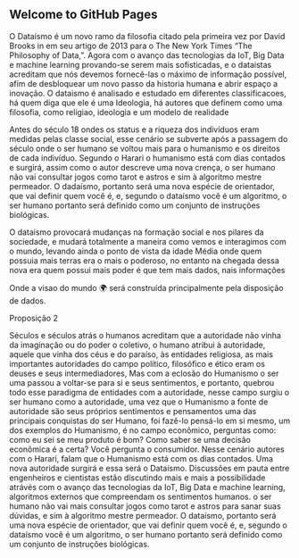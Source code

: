 ## Welcome to GitHub Pages

O Dataísmo é um novo ramo da filosofia citado pela primeira vez por David Brooks in em seu artigo de 2013 para o The New York Times “The Philosophy of Data,”.
Agora com o avanço das tecnologias da IoT, Big Data e machine learning provando-se serem mais sofisticadas, e o dataistas acreditam que nós devemos fornecê-las o máximo de informação possível, afim de desbloquear um novo passo da historia humana e abrir espaço a inovação.
O dataismo é analisado e estudado em diferentes classificacoes, há quem diga que ele é uma Ideologia, há autores que definem como uma filosofia, como religiao, ideologia e um modelo de realidade

Antes do século 18 ondes os status e a riqueza dos indivíduos eram medidas pelas classe social, esse cenário se subverte após a passagem do século onde o ser humano se voltou mais para o humanismo e os direitos de cada indivíduo.
Segundo o Harari o humanismo está com dias contados e surgirá, assim como o autor descreve uma nova crença, o ser humano não vai consultar jogos como tarot e astros e sim à algoritmo mestre permeador. O dadaísmo, portanto será uma nova espécie de orientador, que vai definir quem você é, e, segundo o dataísmo você é um algoritmo, o ser humano portanto será definido como um conjunto de instruções biológicas.


O dataismo provocará mudanças na formação social e nos pilares da sociedade, e mudará totalmente a maneira como vemos e interagimos com o mundo, levando ainda o ponto de vista da idade Média onde quem possuia mais terras era o mais o poderoso, no entanto na chegada dessa nova era quem possui mais poder é que tem mais dados, nais informações


Onde a visao do mundo 🌍 será construída principalmente pela disposição de dados.



Proposição 2

Séculos e séculos atrás o humanos acreditam que a autoridade não vinha da imaginação ou do poder o coletivo, o humano atribui à autoridade, aquele que vinha dos céus e do paraíso, às entidades religiosa, as mais importantes autoridades do campo político, filosófico e ético eram os deuses e seus intermediadores, Mas com a eclosão do Humanismo o ser uma passou a voltar-se para si e seus sentimentos, e portanto, quebrou todo esse paradigma de entidades com a autoridade, nesse campo surgiu o ser humano como a autoridade, uma vez que o Humanismo a fonte de autoridade são seus próprios sentimentos e pensamentos uma das principais conquistas do ser Humano, foi fazê-lo pensá-lo em si mesmo, um dos exemplos do Humanismo, é no campo econômico, perguntas como: como eu sei se meu produto é bom? Como saber se uma decisão econômica é a certa? Você pergunta o consumidor. Nesse cenário autores com o Harari, falam que o Humanismo está com os dias contados. Uma nova autoridade surgirá e essa será o Dataísmo. Discussões em pauta entre engenheiros e cientistas estão discutindo mais e mais a possibilidade atrávés com o avanço das tecnologias da IoT, Big Data e machine learning, algoritmos externos que compreendam os sentimentos humanos.
o ser humano não vai mais consultar jogos como tarot e astros para sanar suas dúvidas, e sim à algoritmo mestre permeador. O dataísmo, portanto será uma nova espécie de orientador, que vai definir quem você é, e, segundo o dataísmo você é um algoritmo, o ser humano portanto será definido como um conjunto de instruções biológicas.



